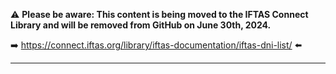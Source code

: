 :warning: **Please be aware: This content is being moved to the IFTAS Connect Library and will be removed from GitHub on June 30th, 2024.**

:arrow_right: https://connect.iftas.org/library/iftas-documentation/iftas-dni-list/ :arrow_left:
 
---
